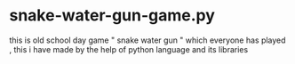 # snake-water-gun-game.py
this is old school day game " snake water gun " which everyone has played , this i have made by the help of python language and its libraries 
